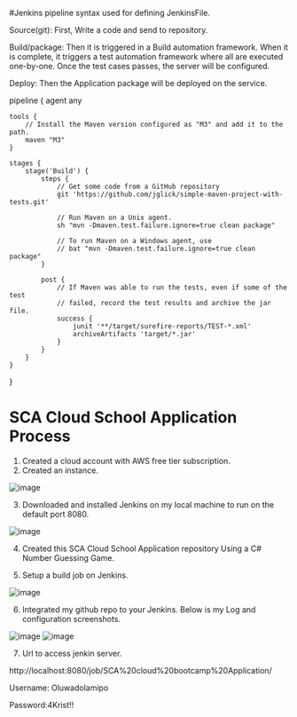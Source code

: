 #Jenkins pipeline syntax used for defining JenkinsFile.


Source(git): First, Write a code and send to repository. 

Build/package: Then it is triggered in a Build automation framework. When it is complete, it triggers a test automation framework where all are executed one-by-one. Once the test cases passes, the server will be configured.

Deploy: Then the Application package will be deployed on the service. 

pipeline {
    agent any

    tools {
        // Install the Maven version configured as "M3" and add it to the path.
        maven "M3"
    }

    stages {
        stage('Build') {
            steps {
                // Get some code from a GitHub repository
                git 'https://github.com/jglick/simple-maven-project-with-tests.git'

                // Run Maven on a Unix agent.
                sh "mvn -Dmaven.test.failure.ignore=true clean package"

                // To run Maven on a Windows agent, use
                // bat "mvn -Dmaven.test.failure.ignore=true clean package"
            }

            post {
                // If Maven was able to run the tests, even if some of the test
                // failed, record the test results and archive the jar file.
                success {
                    junit '**/target/surefire-reports/TEST-*.xml'
                    archiveArtifacts 'target/*.jar'
                }
            }
        }
    }
}



# SCA Cloud School Application Process
1. Created a cloud account with AWS free tier subscription.
2. Created an instance. 

![image](https://user-images.githubusercontent.com/54285015/126900449-6eeb6c63-a447-4c77-bcb8-8b5c8721cd6e.png)

3. Downloaded and installed Jenkins on my local machine to run on the default port 8080.

![image](https://user-images.githubusercontent.com/54285015/126900912-154097b1-2e5f-49ac-a43a-718ee2413966.png)

4. Created this SCA Cloud School Application repository Using a C# Number Guessing Game.

5. Setup a build job on Jenkins.

![image](https://user-images.githubusercontent.com/54285015/126900786-d579c93e-e545-4ae6-bd9a-3dde0a7a19a2.png)

6. Integrated my github repo to your Jenkins. Below is my Log and configuration screenshots.

![image](https://user-images.githubusercontent.com/54285015/126900707-55911510-39cb-4959-bfda-a5d34544069b.png)
![image](https://user-images.githubusercontent.com/54285015/126900732-fba0d99a-de53-48d8-b394-e759a2d74a90.png)

7. Url to access jenkin server.

http://localhost:8080/job/SCA%20cloud%20bootcamp%20Application/

Username: Oluwadolamipo 

Password:4Krist!!
